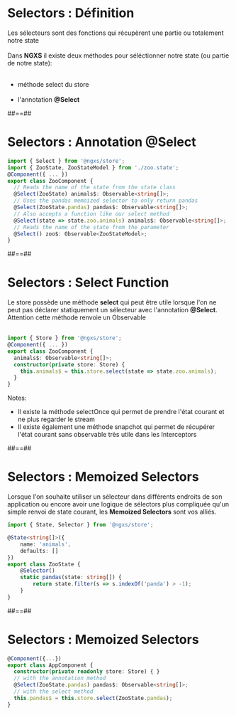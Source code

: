 <!-- .slide-->

# Selectors : Définition

Les sélecteurs sont des fonctions qui récupèrent une partie ou totalement notre state<br><br>
Dans **NGXS** il existe deux méthodes pour séléctionner notre state (ou partie de notre state):<br><br>

-   méthode select du store<br><br>
-   l'annotation **@Select**

##==##

<!-- .slide: class="with-code inconsolata" -->

# Selectors : Annotation @Select

```typescript
import { Select } from '@ngxs/store';
import { ZooState, ZooStateModel } from './zoo.state';
@Component({ ... })
export class ZooComponent {
  // Reads the name of the state from the state class
  @Select(ZooState) animals$: Observable<string[]>;
  // Uses the pandas memoized selector to only return pandas
  @Select(ZooState.pandas) pandas$: Observable<string[]>;
  // Also accepts a function like our select method
  @Select(state => state.zoo.animals) animals$: Observable<string[]>;
  // Reads the name of the state from the parameter
  @Select() zoo$: Observable<ZooStateModel>;
}
```

<!-- .element: class="big-code" -->

##==##

<!-- .slide: class="with-code inconsolata" -->

# Selectors : Select Function

Le store possède une méthode **select** qui peut être utile lorsque l'on ne peut pas déclarer statiquement un sélecteur avec l'annotation **@Select**.<br>
Attention cette méthode renvoie un Observable
<br><br>

```typescript
import { Store } from '@ngxs/store';
@Component({ ... })
export class ZooComponent {
  animals$: Observable<string[]>;
  constructor(private store: Store) {
    this.animals$ = this.store.select(state => state.zoo.animals);
  }
}
```

<!-- .element: class="big-code" -->

Notes:

-   Il existe la méthode selectOnce qui permet de prendre l'état courant et ne plus regarder le stream
-   Il existe également une méthode snapchot qui permet de récupérer l'état courant sans observable très utile dans les Interceptors

##==##

<!-- .slide: class="with-code inconsolata" -->

# Selectors : Memoized Selectors

Lorsque l'on souhaite utiliser un sélecteur dans différents endroits de son application ou encore avoir une logique de sélectors plus compliquée qu'un simple renvoi de state courant, les **Memoized Selectors** sont vos alliés.

```typescript
import { State, Selector } from '@ngxs/store';

@State<string[]>({
    name: 'animals',
    defaults: []
})
export class ZooState {
    @Selector()
    static pandas(state: string[]) {
        return state.filter(s => s.indexOf('panda') > -1);
    }
}
```

<!-- .element: class="big-code" -->

##==##

<!-- .slide: class="with-code inconsolata" -->

# Selectors : Memoized Selectors

```typescript
@Component({...})
export class AppComponent {
  constructor(private readonly store: Store) { }
  // with the annotation method
  @Select(ZooState.pandas) pandas$: Observable<string[]>;
  // with the select method
  this.pandas$ = this.store.select(ZooState.pandas);
}
```

<!-- .element: class="big-code" -->
